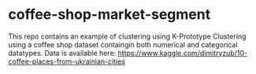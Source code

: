 # coffee-shop-market-segment
This repo contains an example of clustering using K-Prototype Clustering using a coffee shop dataset containgin both numerical and categorical datatypes.
Data is available here: https://www.kaggle.com/dimitryzub/10-coffee-places-from-ukrainian-cities
